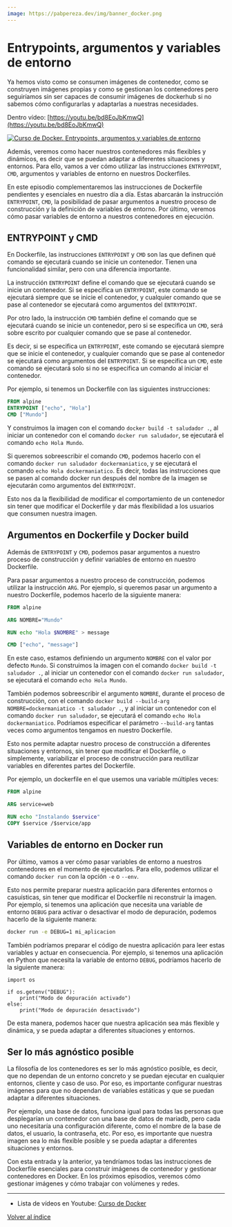 ```yaml
---
image: https://pabpereza.dev/img/banner_docker.png
---
```


# Entrypoints, argumentos y variables de entorno 
Ya hemos visto como se consumen imágenes de contenedor, como se construyen imágenes propias y como se gestionan los contenedores pero seguiríamos sin ser capaces de consumir imágenes de dockerhub si no sabemos cómo configurarlas y adaptarlas a nuestras necesidades.

Dentro vídeo: [https://youtu.be/bd8EoJbKmwQ](https://youtu.be/bd8EoJbKmwQ)

[![Curso de Docker. Entrypoints, argumentos y variables de entorno](https://img.youtube.com/vi/bd8EoJbKmwQ/maxresdefault.jpg)](https://www.youtube.com/watch?v=bd8EoJbKmwQ)


Además, veremos como hacer nuestros contenedores más flexibles y dinámicos, es decir que se puedan adaptar a diferentes situaciones y entornos. Para ello, vamos a ver cómo utilizar las instrucciones `ENTRYPOINT`, `CMD`, argumentos y variables de entorno en nuestros Dockerfiles.

En este episodio complementaremos las instrucciones de Dockerfile pendientes y esenciales en nuestro día a día. Estas abarcarán la instrucción `ENTRYPOINT`, `CMD`, la posibilidad de pasar argumentos a nuestro proceso de construcción y la definición de variables de entorno. Por último, veremos cómo pasar variables de entorno a nuestros contenedores en ejecución.

## ENTRYPOINT y CMD
En Dockerfile, las instrucciones `ENTRYPOINT` y `CMD` son las que definen qué comando se ejecutará cuando se inicie un contenedor. Tienen una funcionalidad similar, pero con una diferencia importante.

La instrucción `ENTRYPOINT` define el comando que se ejecutará cuando se inicie un contenedor. Si se especifica un `ENTRYPOINT`, este comando se ejecutará siempre que se inicie el contenedor, y cualquier comando que se pase al contenedor se ejecutará como argumentos del `ENTRYPOINT`.

Por otro lado, la instrucción `CMD` también define el comando que se ejecutará cuando se inicie un contenedor, pero si se especifica un `CMD`, será sobre escrito por cualquier comando que se pase al contenedor.

Es decir, si se especifica un `ENTRYPOINT`, este comando se ejecutará siempre que se inicie el contenedor, y cualquier comando que se pase al contenedor se ejecutará como argumentos del `ENTRYPOINT`. Si se especifica un `CMD`, este comando se ejecutará solo si no se especifica un comando al iniciar el contenedor.

Por ejemplo, si tenemos un Dockerfile con las siguientes instrucciones:
```Dockerfile
FROM alpine
ENTRYPOINT ["echo", "Hola"]
CMD ["Mundo"]
```

Y construimos la imagen con el comando `docker build -t saludador .`, al iniciar un contenedor con el comando `docker run saludador`, se ejecutará el comando `echo Hola Mundo`.

Si queremos sobreescribir el comando `CMD`, podemos hacerlo con el comando `docker run saludador dockermaniatico`, y se ejecutará el comando `echo Hola dockermaniatico`. Es decir, todas las instrucciones que se pasen al comando docker run después del nombre de la imagen se ejecutarán como argumentos del `ENTRYPOINT`.

Esto nos da la flexibilidad de modificar el comportamiento de un contenedor sin tener que modificar el Dockerfile y dar más flexibilidad a los usuarios que consumen nuestra imagen.


## Argumentos en Dockerfile y Docker build
Además de `ENTRYPOINT` y `CMD`, podemos pasar argumentos a nuestro proceso de construcción y definir variables de entorno en nuestro Dockerfile.

Para pasar argumentos a nuestro proceso de construcción, podemos utilizar la instrucción `ARG`. Por ejemplo, si queremos pasar un argumento a nuestro Dockerfile, podemos hacerlo de la siguiente manera:
```Dockerfile
FROM alpine

ARG NOMBRE="Mundo"

RUN echo "Hola $NOMBRE" > message 

CMD ["echo", "message"]
```

En este caso, estamos definiendo un argumento `NOMBRE` con el valor por defecto `Mundo`. Si construimos la imagen con el comando `docker build -t saludador .`, al iniciar un contenedor con el comando `docker run saludador`, se ejecutará el comando `echo Hola Mundo`.

También podemos sobreescribir el argumento `NOMBRE`, durante el proceso de construcción, con el comando `docker build --build-arg NOMBRE=dockermaniatico -t saludador .`, y al iniciar un contenedor con el comando `docker run saludador`, se ejecutará el comando `echo Hola dockermaniatico`. Podríamos especificar el parámetro `--build-arg` tantas veces como argumentos tengamos en nuestro Dockerfile.

Esto nos permite adaptar nuestro proceso de construcción a diferentes situaciones y entornos, sin tener que modificar el Dockerfile, o simplemente, variabilizar el proceso de construcción para reutilizar variables en diferentes partes del Dockerfile.

Por ejemplo, un dockerfile en el que usemos una variable múltiples veces:
```Dockerfile
FROM alpine

ARG service=web

RUN echo "Instalando $service"
COPY $service /$service/app
```


## Variables de entorno en Docker run
Por último, vamos a ver cómo pasar variables de entorno a nuestros contenedores en el momento de ejecutarlos. Para ello, podemos utilizar el comando `docker run` con la opción `-e` o `--env`. 

Esto nos permite preparar nuestra aplicación para diferentes entornos o casuísticas, sin tener que modificar el Dockerfile ni reconstruir la imagen. Por ejemplo, si tenemos una aplicación que necesita una variable de entorno `DEBUG` para activar o desactivar el modo de depuración, podemos hacerlo de la siguiente manera:
```bash
docker run -e DEBUG=1 mi_aplicacion
```

También podríamos preparar el código de nuestra aplicación para leer estas variables y actuar en consecuencia. Por ejemplo, si tenemos una aplicación en Python que necesita la variable de entorno `DEBUG`, podríamos hacerlo de la siguiente manera:
```pytho
import os

if os.getenv("DEBUG"):
    print("Modo de depuración activado")
else:
    print("Modo de depuración desactivado")
```

De esta manera, podemos hacer que nuestra aplicación sea más flexible y dinámica, y se pueda adaptar a diferentes situaciones y entornos.


## Ser lo más agnóstico posible
La filosofía de los contenedores es ser lo más agnóstico posible, es decir, que no dependan de un entorno concreto y se puedan ejecutar en cualquier entornos, cliente y caso de uso. Por eso, es importante configurar nuestras imágenes para que no dependan de variables estáticas y que se puedan adaptar a diferentes situaciones.

Por ejemplo, una base de datos, funciona igual para todas las personas que desplegarían un contenedor con una base de datos de mariadb, pero cada uno necesitaría una configuración diferente, como el nombre de la base de datos, el usuario, la contraseña, etc. Por eso, es importante que nuestra imagen sea lo más flexible posible y se pueda adaptar a diferentes situaciones y entornos.


Con esta entrada y la anterior, ya tendríamos todas las instrucciones de Dockerfile esenciales para construir imágenes de contenedor y gestionar contenedores en Docker. En los próximos episodios, veremos cómo gestionar imágenes y cómo trabajar con volúmenes y redes.



---
* Lista de vídeos en Youtube: [Curso de Docker](https://www.youtube.com/playlist?list=PLQhxXeq1oc2n7YnjRhq7qVMzZWtDY7Zz0)

[Volver al índice](README.md#índice)
